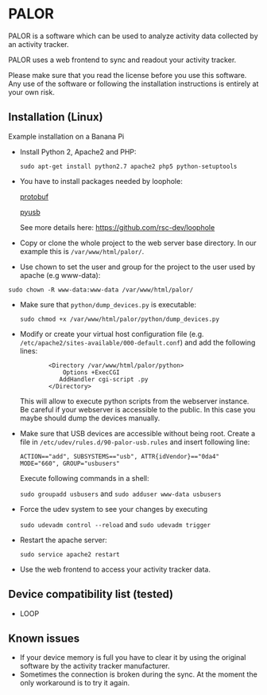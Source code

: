 PALOR
=====

PALOR is a software which can be used to analyze activity data collected by an activity tracker.

PALOR uses a web frontend to sync and readout your activity tracker.

Please make sure that you read the license before you use this software.
Any use of the software or following the installation instructions is entirely at your own risk.


Installation (Linux)
--------------------

Example installation on a Banana Pi

  * Install Python 2, Apache2 and PHP:

    `sudo apt-get install python2.7 apache2 php5 python-setuptools`

  * You have to install packages needed by loophole:

    [protobuf](https://pypi.python.org/pypi/protobuf/3.0.0b2)

    [pyusb](https://github.com/walac/pyusb)

    See more details here: https://github.com/rsc-dev/loophole

  * Copy or clone the whole project to the web server base directory.
    In our example this is `/var/www/html/palor/`.

  * Use chown to set the user and group for the project to the user used by apache (e.g www-data):

   `sudo chown -R www-data:www-data /var/www/html/palor/`

  * Make sure that `python/dump_devices.py` is executable:

    `sudo chmod +x /var/www/html/palor/python/dump_devices.py`

  * Modify or create your virtual host configuration file
    (e.g. `/etc/apache2/sites-available/000-default.conf`) and add the
    following lines:

                <Directory /var/www/html/palor/python>
                    Options +ExecCGI
                   AddHandler cgi-script .py
                </Directory>

    This will allow to execute python scripts from the webserver instance.
    Be careful if your webserver is accessible to the public.
    In this case you maybe should dump the devices manually.

  * Make sure that USB devices are accessible without being root.
    Create a file in `/etc/udev/rules.d/90-palor-usb.rules` and insert following line:

    `ACTION=="add", SUBSYSTEMS=="usb", ATTR{idVendor}=="0da4" MODE="660", GROUP="usbusers"`

    Execute following commands in a shell:

    `sudo groupadd usbusers` and `sudo adduser www-data usbusers`

  * Force the udev system to see your changes by executing

    `sudo udevadm control --reload` and `sudo udevadm trigger`

  * Restart the apache server:

    `sudo service apache2 restart`

  * Use the web frontend to access your activity tracker data.

Device compatibility list (tested)
----------------------------------

  * LOOP


Known issues
------------

  * If your device memory is full you have to clear it by using the
    original software by the activity tracker manufacturer.
  * Sometimes the connection is broken during the sync.
    At the moment the only workaround is to try it again.

